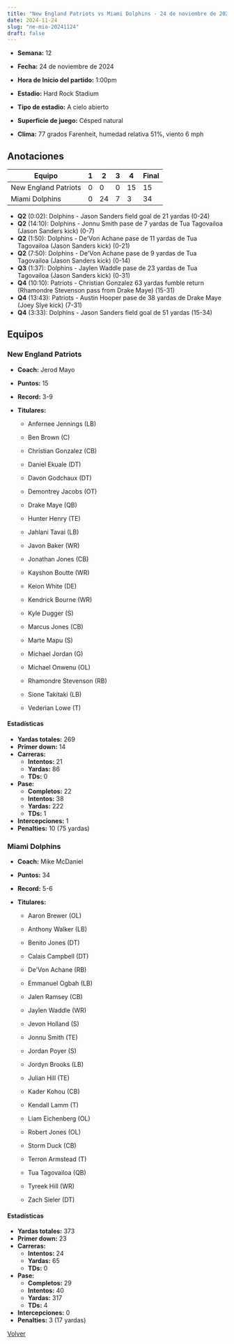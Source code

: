 ```yaml
---
title: "New England Patriots vs Miami Dolphins - 24 de noviembre de 2024"
date: 2024-11-24
slug: "ne-mia-20241124"
draft: false
---
```


* **Semana:** 12
* **Fecha:** 24 de noviembre de 2024

* **Hora de Inicio del partido:** 1:00pm
* **Estadio:** Hard Rock Stadium
* **Tipo de estadio:** A cielo abierto
* **Superficie de juego:** Césped natural
* **Clima:** 77 grados Farenheit, humedad relativa 51%, viento 6 mph





## Anotaciones
| Equipo | 1 | 2 | 3 | 4 | Final |
|--------|---|---|---|---|-------|
| New England Patriots  | 0 | 0 | 0 | 15  | 15 |
| Miami Dolphins  | 0 | 24 | 7 | 3  | 34 |
* **Q2** (0:02): Dolphins - Jason Sanders field goal de 21 yardas (0-24)
* **Q2** (14:10): Dolphins - Jonnu Smith pase de 7 yardas de Tua Tagovailoa (Jason Sanders kick) (0-7)
* **Q2** (1:50): Dolphins - De'Von Achane pase de 11 yardas de Tua Tagovailoa (Jason Sanders kick) (0-21)
* **Q2** (7:50): Dolphins - De'Von Achane pase de 9 yardas de Tua Tagovailoa (Jason Sanders kick) (0-14)
* **Q3** (1:37): Dolphins - Jaylen Waddle pase de 23 yardas de Tua Tagovailoa (Jason Sanders kick) (0-31)
* **Q4** (10:10): Patriots - Christian Gonzalez 63 yardas fumble return (Rhamondre Stevenson pass from Drake Maye) (15-31)
* **Q4** (13:43): Patriots - Austin Hooper pase de 38 yardas de Drake Maye (Joey Slye kick) (7-31)
* **Q4** (3:33): Dolphins - Jason Sanders field goal de 51 yardas (15-34)


## Equipos


### New England Patriots
* **Coach:** Jerod Mayo
* **Puntos:** 15
* **Record:** 3-9
* **Titulares:** 

  * Anfernee Jennings (LB) 

  * Ben Brown (C) 

  * Christian Gonzalez (CB) 

  * Daniel Ekuale (DT) 

  * Davon Godchaux (DT) 

  * Demontrey Jacobs (OT) 

  * Drake Maye (QB) 

  * Hunter Henry (TE) 

  * Jahlani Tavai (LB) 

  * Javon Baker (WR) 

  * Jonathan Jones (CB) 

  * Kayshon Boutte (WR) 

  * Keion White (DE) 

  * Kendrick Bourne (WR) 

  * Kyle Dugger (S) 

  * Marcus Jones (CB) 

  * Marte Mapu (S) 

  * Michael Jordan (G) 

  * Michael Onwenu (OL) 

  * Rhamondre Stevenson (RB) 

  * Sione Takitaki (LB) 

  * Vederian Lowe (T) 

#### Estadísticas
* **Yardas totales:** 269
* **Primer down:** 14
* **Carreras:**
  * **Intentos:** 21
  * **Yardas:** 86
  * **TDs:** 0
* **Pase:**
  * **Completos:** 22
  * **Intentos:** 38
  * **Yardas:** 222
  * **TDs:** 1
* **Intercepciones:** 1
* **Penalties:** 10 (75 yardas)

### Miami Dolphins
* **Coach:** Mike McDaniel
* **Puntos:** 34
* **Record:** 5-6
* **Titulares:** 

  * Aaron Brewer (OL) 

  * Anthony Walker (LB) 

  * Benito Jones (DT) 

  * Calais Campbell (DT) 

  * De'Von Achane (RB) 

  * Emmanuel Ogbah (LB) 

  * Jalen Ramsey (CB) 

  * Jaylen Waddle (WR) 

  * Jevon Holland (S) 

  * Jonnu Smith (TE) 

  * Jordan Poyer (S) 

  * Jordyn Brooks (LB) 

  * Julian Hill (TE) 

  * Kader Kohou (CB) 

  * Kendall Lamm (T) 

  * Liam Eichenberg (OL) 

  * Robert Jones (OL) 

  * Storm Duck (CB) 

  * Terron Armstead (T) 

  * Tua Tagovailoa (QB) 

  * Tyreek Hill (WR) 

  * Zach Sieler (DT) 

#### Estadísticas
* **Yardas totales:** 373
* **Primer down:** 23
* **Carreras:**
  * **Intentos:** 24
  * **Yardas:** 65
  * **TDs:** 0
* **Pase:**
  * **Completos:** 29
  * **Intentos:** 40
  * **Yardas:** 317
  * **TDs:** 4
* **Intercepciones:** 0
* **Penalties:** 3 (17 yardas)


[Volver](/historia/2024)
